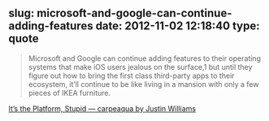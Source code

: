 slug: microsoft-and-google-can-continue-adding-features
date: 2012-11-02 12:18:40
type: quote
---

> Microsoft and Google can continue adding features to their operating systems that make iOS users jealous on the surface,1 but until they figure out how to bring the first class third-party apps to their ecosystem, it’ll continue to be like living in a mansion with only a few pieces of IKEA furniture.

[It’s the Platform, Stupid — carpeaqua by Justin Williams](http://carpeaqua.com/2012/10/30/it-s-the-platform-stupid/)
